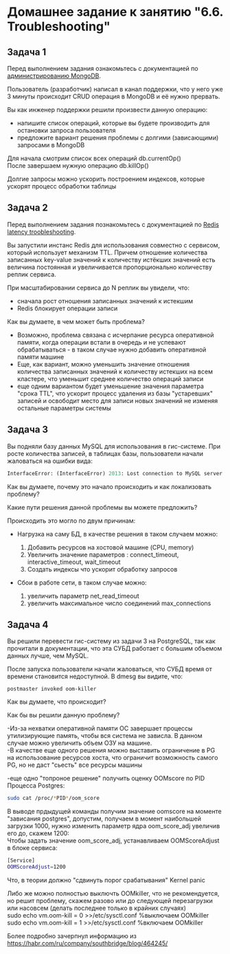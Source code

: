 # Домашнее задание к занятию "6.6. Troubleshooting"

## Задача 1

Перед выполнением задания ознакомьтесь с документацией по [администрированию MongoDB](https://docs.mongodb.com/manual/administration/).

Пользователь (разработчик) написал в канал поддержки, что у него уже 3 минуты происходит CRUD операция в MongoDB и её 
нужно прервать. 

Вы как инженер поддержки решили произвести данную операцию:
- напишите список операций, которые вы будете производить для остановки запроса пользователя
- предложите вариант решения проблемы с долгими (зависающими) запросами в MongoDB

Для начала смотрим список всех операций db.currentOp()      
После завершаем нужную операцию db.killOp()  

Долгие запросы можно ускорить построением индексов, которые ускорят процесс обработки таблицы

## Задача 2

Перед выполнением задания познакомьтесь с документацией по [Redis latency troobleshooting](https://redis.io/topics/latency).

Вы запустили инстанс Redis для использования совместно с сервисом, который использует механизм TTL. 
Причем отношение количества записанных key-value значений к количеству истёкших значений есть величина постоянная и
увеличивается пропорционально количеству реплик сервиса. 

При масштабировании сервиса до N реплик вы увидели, что:
- сначала рост отношения записанных значений к истекшим
- Redis блокирует операции записи

Как вы думаете, в чем может быть проблема?  
- Возможно, проблема связана с исчерпание ресурса оперативной памяти, когда операции встали в очередь и не успевают обрабатываться - в таком случае нужно добавить оперативной памяти машине  
- Еще, как вариант, можно уменьшить значение отношения количества записанных значений к количеству истекших на всем кластере, что уменьшит среднее количество операций записи
- еще одним вариантом будет уменьшение значения параметра "срока TTL", что ускорит процесс удаления из базы "устаревших" записей и освободит место для записи новых значений не изменяя остальные параметры системы

## Задача 3

Вы подняли базу данных MySQL для использования в гис-системе. При росте количества записей, в таблицах базы,
пользователи начали жаловаться на ошибки вида:
```python
InterfaceError: (InterfaceError) 2013: Lost connection to MySQL server during query u'SELECT..... '
```

Как вы думаете, почему это начало происходить и как локализовать проблему?

Какие пути решения данной проблемы вы можете предложить?

Происходить это могло по двум причинам:
- Нагрузка на саму БД, в качестве решения в таком случаем можно:     
    1. Добавить ресурсов на хостовой машине (CPU, memory)
    2. Увеличить значение параметров : connect_timeout, interactive_timeout, wait_timeout
    3. Создать индексы что ускорит обработку запросов 

- Сбои в работе сети, в таком случае можно: 
  1. увеличить параметр net_read_timeout 
  2. увеличить максимальное число соединений   max_connections   
  
## Задача 4


Вы решили перевести гис-систему из задачи 3 на PostgreSQL, так как прочитали в документации, что эта СУБД работает с 
большим объемом данных лучше, чем MySQL.

После запуска пользователи начали жаловаться, что СУБД время от времени становится недоступной. В dmesg вы видите, что:

`postmaster invoked oom-killer`

Как вы думаете, что происходит?

Как бы вы решили данную проблему?

-Из-за нехватки оперативной памяти ОС завершает процессы утилизирующие память, чтобы вся система не зависла.
В данном случае можно  увеличить объем ОЗУ на машине.   
-В качестве еще одного решения можно выставить ограничение в PG на использование ресурсов хоста, что ограничит возможность самого PG, но не даст "сьесть" все ресурсы машины   

-еще одно "топроное решение" получить оценку OOMscore по PID Процесса Postgres:
```bash
sudo cat /proc/*PID*/oom_score
```
В выводе прдыдущей команды получим значение oomscore на моменте "зависания postgres", допустим, получаем в момент наибольшей загрузки 1000, нужно изменить параметр ядра oom_score_adj увеличив его до, скажем 1200:    
Чтобы задать значение oom_score_adj, устанавливаем OOMScoreAdjust в блоке сервиса:
```bash
[Service]  
OOMScoreAdjust=1200
```
Что, в теории должно "сдвинуть порог срабатывания" Kernel panic

Либо же можно полностью выключть OOMkiller, что не рекомендуется, но решит проблему, скажем разово или до следующей перезагрузки или насовсем (делать последнее только в крайних случаях)  
sudo echo vm.oom-kill = 0 >>/etc/sysctl.conf  %выключаем OOMkiller  
sudo echo vm.oom-kill = 1 >>/etc/sysctl.conf  %включаем OOMkiller  

Более подробно зачерпнул информацию из https://habr.com/ru/company/southbridge/blog/464245/  



